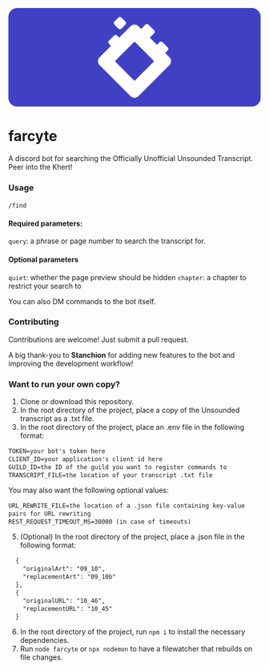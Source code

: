 ![banner](farcyte-banner.png)

# farcyte

A discord bot for searching the Officially Unofficial Unsounded Transcript. Peer into the Khert!

### Usage

`/find`

#### Required parameters:

`query`: a phrase or page number to search the transcript for.

#### Optional parameters

`quiet`: whether the page preview should be hidden
`chapter`: a chapter to restrict your search to

You can also DM commands to the bot itself.

### Contributing

Contributions are welcome! Just submit a pull request.

A big thank-you to **Stanchion** for adding new features to the bot and improving the development workflow!

### Want to run your own copy?

1. Clone or download this repository.
2. In the root directory of the project, place a copy of the Unsounded transcript as a .txt file.
3. In the root directory of the project, place an .env file in the following format:

```
TOKEN=your bot's token here
CLIENT_ID=your application's client id here
GUILD_ID=the ID of the guild you want to register commands to
TRANSCRIPT_FILE=the location of your transcript .txt file
```

You may also want the following optional values:

```
URL_REWRITE_FILE=the location of a .json file containing key-value pairs for URL rewriting
REST_REQUEST_TIMEOUT_MS=30000 (in case of timeouts)
```

5. (Optional) In the root directory of the project, place a .json file in the following format:

```
  {
    "originalArt": "09_10",
    "replacementArt": "09_10b"
  },
  {
    "originalURL": "10_46",
    "replacementURL": "10_45"
  }
```

6. In the root directory of the project, run `npm i` to install the necessary dependencies.
7. Run `node farcyte` or `npx nodemon` to have a filewatcher that rebuilds on file changes.
